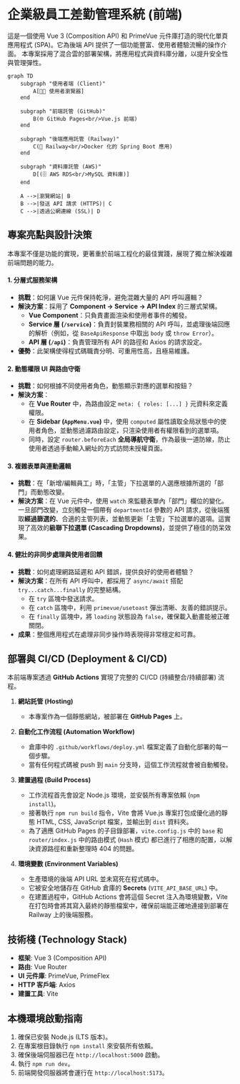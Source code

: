 # 企業級員工差勤管理系統 (前端)

這是一個使用 Vue 3 (Composition API) 和 PrimeVue 元件庫打造的現代化單頁應用程式 (SPA)。它為後端 API 提供了一個功能豐富、使用者體驗流暢的操作介面。
本專案採用了混合雲的部署架構，將應用程式與資料庫分離，以提升安全性與管理彈性。

```
graph TD
    subgraph "使用者端 (Client)"
        A[👨‍💻 使用者瀏覽器]
    end

    subgraph "前端託管 (GitHub)"
        B(🌐 GitHub Pages<br/>Vue.js 前端)
    end
    
    subgraph "後端應用託管 (Railway)"
        C(🚀 Railway<br/>Docker 化的 Spring Boot 應用)
    end

    subgraph "資料庫託管 (AWS)"
        D[(🗄️ AWS RDS<br/>MySQL 資料庫)]
    end

    A -->|瀏覽網站| B
    B -->|發送 API 請求 (HTTPS)| C
    C -->|透過公網連線 (SSL)| D
```

## 專案亮點與設計決策

本專案不僅是功能的實現，更著重於前端工程化的最佳實踐，展現了獨立解決複雜前端問題的能力。

#### 1. **分層式服務架構**
* **挑戰**：如何讓 Vue 元件保持乾淨，避免混雜大量的 API 呼叫邏輯？
* **解決方案**：採用了 **Component -> Service -> API Index** 的三層式架構。
    * **Vue Component**：只負責畫面渲染和使用者事件的觸發。
    * **Service 層 (`/service`)**：負責封裝業務相關的 API 呼叫，並處理後端回應的解析（例如，從 `BaseApiResponse` 中取出 `body` 或 `throw Error`）。
    * **API 層 (`/api`)**：負責管理所有 API 的路徑和 Axios 的請求設定。
* **優勢**：此架構使得程式碼職責分明、可重用性高，且極易維護。

#### 2. **動態權限 UI 與路由守衛**
* **挑戰**：如何根據不同使用者角色，動態顯示對應的選單和按鈕？
* **解決方案**：
    * 在 **Vue Router** 中，為路由設定 `meta: { roles: [...] }` 元資料來定義權限。
    * 在 **Sidebar (`AppMenu.vue`)** 中，使用 `computed` 屬性讀取全局狀態中的使用者角色，並動態過濾路由設定，只渲染使用者有權限看到的選單項。
    * 同時，設定 `router.beforeEach` **全局導航守衛**，作為最後一道防線，防止使用者透過手動輸入網址的方式訪問未授權頁面。

#### 3. **複雜表單與連動邏輯**
* **挑戰**：在「新增/編輯員工」時，「主管」下拉選單的人選應根據所選的「部門」而動態改變。
* **解決方案**：在 Vue 元件中，使用 `watch` 來監聽表單內「部門」欄位的變化。一旦部門改變，立刻觸發一個帶有 `departmentId` 參數的 API 請求，從後端獲取**經過篩選的**、合適的主管列表，並動態更新「主管」下拉選單的選項。這實現了高效的**級聯下拉選單 (Cascading Dropdowns)**，並提供了極佳的防呆效果。

#### 4. **健壯的非同步處理與使用者回饋**
* **挑戰**：如何處理網路延遲和 API 錯誤，提供良好的使用者體驗？
* **解決方案**：在所有 API 呼叫中，都採用了 `async/await` 搭配 `try...catch...finally` 的完整結構。
    * 在 `try` 區塊中發送請求。
    * 在 `catch` 區塊中，利用 `primevue/usetoast` 彈出清晰、友善的錯誤提示。
    * 在 `finally` 區塊中，將 `loading` 狀態設為 `false`，確保載入動畫能被正確關閉。
* **成果**：整個應用程式在處理非同步操作時表現得非常穩定和可靠。

## 部署與 CI/CD (Deployment & CI/CD)

本前端專案透過 **GitHub Actions** 實現了完整的 CI/CD (持續整合/持續部署) 流程。

1.  **網站託管 (Hosting)**
    * 本專案作為一個靜態網站，被部署在 **GitHub Pages** 上。

2.  **自動化工作流程 (Automation Workflow)**
    * 倉庫中的 `.github/workflows/deploy.yml` 檔案定義了自動化部署的每一個步驟。
    * 當有任何程式碼被 push 到 `main` 分支時，這個工作流程就會被自動觸發。

3.  **建置過程 (Build Process)**
    * 工作流程首先會設定 Node.js 環境，並安裝所有專案依賴 (`npm install`)。
    * 接著執行 `npm run build` 指令，Vite 會將 Vue.js 專案打包成優化過的靜態 HTML, CSS, JavaScript 檔案，並輸出到 `dist` 資料夾。
    * 為了適應 GitHub Pages 的子目錄部署，`vite.config.js` 中的 `base` 和 `router/index.js` 中的路由模式 (`Hash` 模式) 都已進行了相應的配置，以解決資源路徑和重新整理時 404 的問題。

4.  **環境變數 (Environment Variables)**
    * 生產環境的後端 API URL 並未寫死在程式碼中。
    * 它被安全地儲存在 GitHub 倉庫的 **Secrets** (`VITE_API_BASE_URL`) 中。
    * 在建置過程中，GitHub Actions 會將這個 Secret 注入為環境變數，Vite 在打包時會將其寫入最終的靜態檔案中，確保前端能正確地連接到部署在 Railway 上的後端服務。

## 技術棧 (Technology Stack)
* **框架**: Vue 3 (Composition API)
* **路由**: Vue Router
* **UI 元件庫**: PrimeVue, PrimeFlex
* **HTTP 客戶端**: Axios
* **建置工具**: Vite

## 本機環境啟動指南
1.  確保已安裝 Node.js (LTS 版本)。
2.  在專案根目錄執行 `npm install` 來安裝所有依賴。
3.  確保後端伺服器已在 `http://localhost:5000` 啟動。
4.  執行 `npm run dev`。
5.  前端開發伺服器將會運行在 `http://localhost:5173`。
